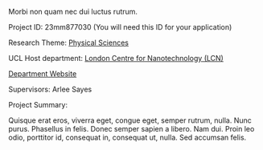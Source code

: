 Morbi non quam nec dui luctus rutrum.

Project ID: 23mm877030
(You will need this ID for your application)

Research Theme: [Physical Sciences](../themes/physical-sciences.md)

UCL Host department: [London Centre for Nanotechnology (LCN)](../departments/london-centre-for-nanotechnology.md)

[Department Website](https://www.example.com/dept3)

Supervisors: Arlee Sayes

Project Summary:

Quisque erat eros, viverra eget, congue eget, semper rutrum, nulla. Nunc purus. Phasellus in felis. Donec semper sapien a libero. Nam dui. Proin leo odio, porttitor id, consequat in, consequat ut, nulla. Sed accumsan felis.